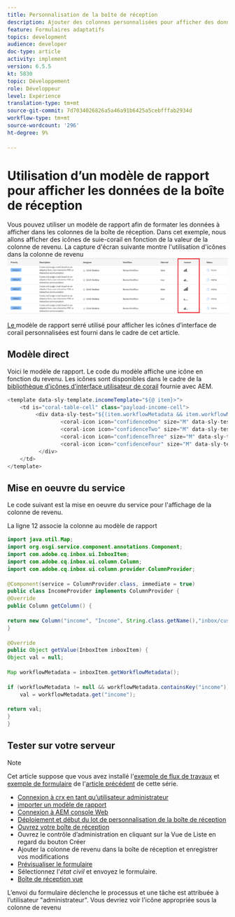 ```yaml
---
title: Personnalisation de la boîte de réception
description: Ajouter des colonnes personnalisées pour afficher des données supplémentaires du flux de travail à l’aide d’un modèle proche
feature: Formulaires adaptatifs
topics: development
audience: developer
doc-type: article
activity: implement
version: 6.5.5
kt: 5830
topic: Développement
role: Développeur
level: Expérience
translation-type: tm+mt
source-git-commit: 7d7034026826a5a46a91b6425a5cebfffab2934d
workflow-type: tm+mt
source-wordcount: '296'
ht-degree: 9%

---
```


# Utilisation d’un modèle de rapport pour afficher les données de la boîte de réception

Vous pouvez utiliser un modèle de rapport afin de formater les données à afficher dans les colonnes de la boîte de réception. Dans cet exemple, nous allons afficher des icônes de suie-corail en fonction de la valeur de la colonne de revenu. La capture d&#39;écran suivante montre l&#39;utilisation d&#39;icônes dans la colonne de revenu
![icônes de revenu](assets/income-column.PNG)

[Le ](assets/sightly-template.zip) modèle de rapport serré utilisé pour afficher les icônes d’interface de corail personnalisées est fourni dans le cadre de cet article.

## Modèle direct

Voici le modèle de rapport. Le code du modèle affiche une icône en fonction du revenu. Les icônes sont disponibles dans le cadre de la [bibliothèque d’icônes d’interface utilisateur de corail](https://helpx.adobe.com/fr/experience-manager/6-3/sites/developing/using/reference-materials/coral-ui/coralui3/Coral.Icon.html#availableIcons) fournie avec AEM.

```java
<template data-sly-template.incomeTemplate="${@ item}>">
    <td is="coral-table-cell" class="payload-income-cell">
         <div data-sly-test="${(item.workflowMetadata && item.workflowMetadata.income)}" data-sly-set.income ="${item.workflowMetadata.income}">
                 <coral-icon icon="confidenceOne" size="M" data-sly-test="${income >=0 && income <10000}"></coral-icon>
                 <coral-icon icon="confidenceTwo" size="M" data-sly-test="${income >=10000 && income <100000}"></coral-icon>
                 <coral-icon icon="confidenceThree" size="M" data-sly-test="${income >=100000 && income <500000}"></coral-icon>
                 <coral-icon icon="confidenceFour" size="M" data-sly-test="${income >=500000}"></coral-icon>
          </div>
    </td>
</template>
```

## Mise en oeuvre du service

Le code suivant est la mise en oeuvre du service pour l&#39;affichage de la colonne de revenu.

La ligne 12 associe la colonne au modèle de rapport

```java
import java.util.Map;
import org.osgi.service.component.annotations.Component;
import com.adobe.cq.inbox.ui.InboxItem;
import com.adobe.cq.inbox.ui.column.Column;
import com.adobe.cq.inbox.ui.column.provider.ColumnProvider;

@Component(service = ColumnProvider.class, immediate = true)
public class IncomeProvider implements ColumnProvider {
@Override
public Column getColumn() {

return new Column("income", "Income", String.class.getName(),"inbox/customization/column-templates.html", "incomeTemplate");
}

@Override
public Object getValue(InboxItem inboxItem) {
Object val = null;

Map workflowMetadata = inboxItem.getWorkflowMetadata();

if (workflowMetadata != null && workflowMetadata.containsKey("income"))
    val = workflowMetadata.get("income");

return val;
}
}
```

## Tester sur votre serveur

>[!NOTE]
>
>Cet article suppose que vous avez installé l&#39;[exemple de flux de travaux](assets/review-workflow.zip) et [exemple de formulaire](assets/snap-form.zip) de l&#39;[article précédent](https://docs.adobe.com/content/help/en/experience-manager-learn/forms/inbox-customization/add-married-column.md) de cette série.

* [Connexion à crx en tant qu’utilisateur administrateur](http://localhost:4502/crx/de/index.jsp)
* [importer un modèle de rapport](assets/sightly-template.zip)
* [Connexion à AEM console Web](http://localhost:4502/system/console/bundles)
* [Déploiement et début du lot de personnalisation de la boîte de réception](assets/income-column-customization.jar)
* [Ouvrez votre boîte de réception](http://localhost:4502/aem/inbox)
* Ouvrez le contrôle d’administration en cliquant sur la Vue de Liste en regard du bouton Créer
* Ajouter la colonne de revenu dans la boîte de réception et enregistrer vos modifications
* [Prévisualiser le formulaire](http://localhost:4502/content/dam/formsanddocuments/snapform/jcr:content?wcmmode=disabled)
* Sélectionnez l&#39;_état civil_ et envoyez le formulaire.
* [Boîte de réception vue](http://localhost:4502/aem/inbox)

L’envoi du formulaire déclenche le processus et une tâche est attribuée à l’utilisateur &quot;administrateur&quot;. Vous devriez voir l&#39;icône appropriée sous la colonne de revenu
